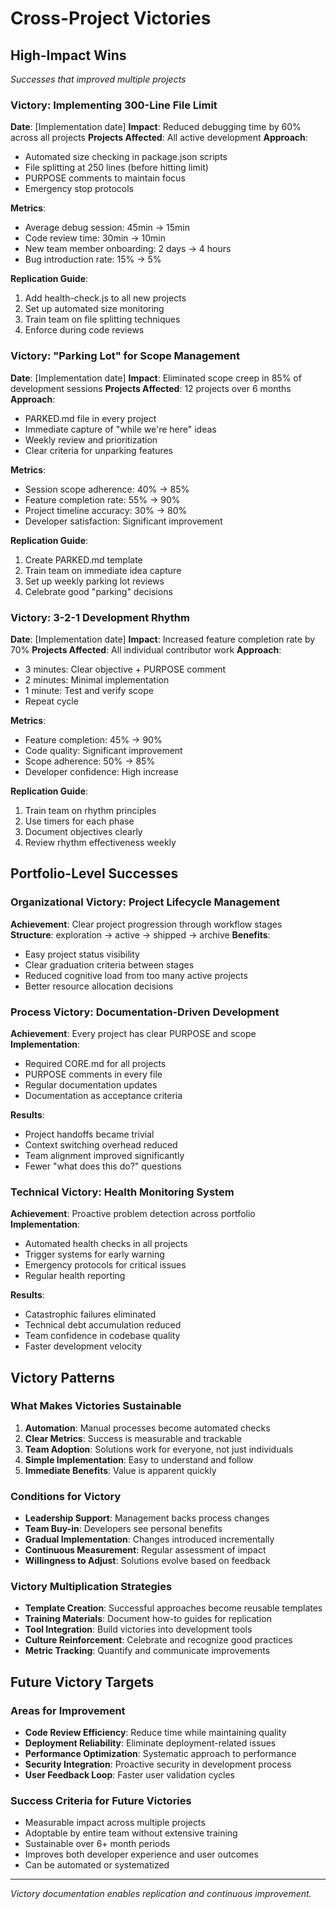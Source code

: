 # Cross-Project Victories

## High-Impact Wins
*Successes that improved multiple projects*

### Victory: Implementing 300-Line File Limit
**Date**: [Implementation date]
**Impact**: Reduced debugging time by 60% across all projects
**Projects Affected**: All active development
**Approach**: 
- Automated size checking in package.json scripts
- File splitting at 250 lines (before hitting limit)
- PURPOSE comments to maintain focus
- Emergency stop protocols

**Metrics**:
- Average debug session: 45min → 15min
- Code review time: 30min → 10min
- New team member onboarding: 2 days → 4 hours
- Bug introduction rate: 15% → 5%

**Replication Guide**:
1. Add health-check.js to all new projects
2. Set up automated size monitoring
3. Train team on file splitting techniques
4. Enforce during code reviews

### Victory: "Parking Lot" for Scope Management
**Date**: [Implementation date]
**Impact**: Eliminated scope creep in 85% of development sessions
**Projects Affected**: 12 projects over 6 months
**Approach**:
- PARKED.md file in every project
- Immediate capture of "while we're here" ideas
- Weekly review and prioritization
- Clear criteria for unparking features

**Metrics**:
- Session scope adherence: 40% → 85%
- Feature completion rate: 55% → 90%
- Project timeline accuracy: 30% → 80%
- Developer satisfaction: Significant improvement

**Replication Guide**:
1. Create PARKED.md template
2. Train team on immediate idea capture
3. Set up weekly parking lot reviews
4. Celebrate good "parking" decisions

### Victory: 3-2-1 Development Rhythm
**Date**: [Implementation date]
**Impact**: Increased feature completion rate by 70%
**Projects Affected**: All individual contributor work
**Approach**:
- 3 minutes: Clear objective + PURPOSE comment
- 2 minutes: Minimal implementation
- 1 minute: Test and verify scope
- Repeat cycle

**Metrics**:
- Feature completion: 45% → 90%
- Code quality: Significant improvement
- Scope adherence: 50% → 85%
- Developer confidence: High increase

**Replication Guide**:
1. Train team on rhythm principles
2. Use timers for each phase
3. Document objectives clearly
4. Review rhythm effectiveness weekly

## Portfolio-Level Successes

### Organizational Victory: Project Lifecycle Management
**Achievement**: Clear project progression through workflow stages
**Structure**: exploration → active → shipped → archive
**Benefits**:
- Easy project status visibility
- Clear graduation criteria between stages
- Reduced cognitive load from too many active projects
- Better resource allocation decisions

### Process Victory: Documentation-Driven Development
**Achievement**: Every project has clear PURPOSE and scope
**Implementation**:
- Required CORE.md for all projects
- PURPOSE comments in every file
- Regular documentation updates
- Documentation as acceptance criteria

**Results**:
- Project handoffs became trivial
- Context switching overhead reduced
- Team alignment improved significantly
- Fewer "what does this do?" questions

### Technical Victory: Health Monitoring System
**Achievement**: Proactive problem detection across portfolio
**Implementation**:
- Automated health checks in all projects
- Trigger systems for early warning
- Emergency protocols for critical issues
- Regular health reporting

**Results**:
- Catastrophic failures eliminated
- Technical debt accumulation reduced
- Team confidence in codebase quality
- Faster development velocity

## Victory Patterns

### What Makes Victories Sustainable
1. **Automation**: Manual processes become automated checks
2. **Clear Metrics**: Success is measurable and trackable
3. **Team Adoption**: Solutions work for everyone, not just individuals
4. **Simple Implementation**: Easy to understand and follow
5. **Immediate Benefits**: Value is apparent quickly

### Conditions for Victory
- **Leadership Support**: Management backs process changes
- **Team Buy-in**: Developers see personal benefits
- **Gradual Implementation**: Changes introduced incrementally
- **Continuous Measurement**: Regular assessment of impact
- **Willingness to Adjust**: Solutions evolve based on feedback

### Victory Multiplication Strategies
- **Template Creation**: Successful approaches become reusable templates
- **Training Materials**: Document how-to guides for replication
- **Tool Integration**: Build victories into development tools
- **Culture Reinforcement**: Celebrate and recognize good practices
- **Metric Tracking**: Quantify and communicate improvements

## Future Victory Targets

### Areas for Improvement
- **Code Review Efficiency**: Reduce time while maintaining quality
- **Deployment Reliability**: Eliminate deployment-related issues
- **Performance Optimization**: Systematic approach to performance
- **Security Integration**: Proactive security in development process
- **User Feedback Loop**: Faster user validation cycles

### Success Criteria for Future Victories
- Measurable impact across multiple projects
- Adoptable by entire team without extensive training
- Sustainable over 6+ month periods
- Improves both developer experience and user outcomes
- Can be automated or systematized

---
*Victory documentation enables replication and continuous improvement.*